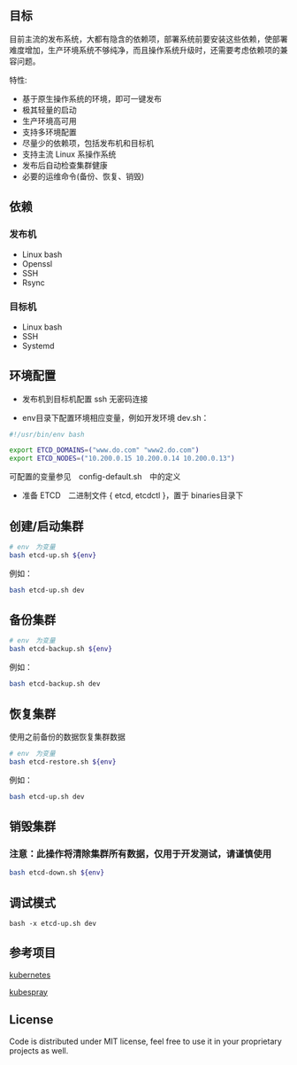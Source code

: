 ## 目标

目前主流的发布系统，大都有隐含的依赖项，部署系统前要安装这些依赖，使部署难度增加，生产环境系统不够纯净，而且操作系统升级时，还需要考虑依赖项的兼容问题。

特性:
- 基于原生操作系统的环境，即可一键发布
- 极其轻量的启动
- 生产环境高可用
- 支持多环境配置
- 尽量少的依赖项，包括发布机和目标机
- 支持主流 Linux 系操作系统
- 发布后自动检查集群健康
- 必要的运维命令(备份、恢复、销毁)

## 依赖

### 发布机

- Linux bash
- Openssl
- SSH
- Rsync

### 目标机

- Linux bash
- SSH
- Systemd

## 环境配置

- 发布机到目标机配置 ssh 无密码连接

- env目录下配置环境相应变量，例如开发环境 dev.sh：

```bash
#!/usr/bin/env bash

export ETCD_DOMAINS=("www.do.com" "www2.do.com")
export ETCD_NODES=("10.200.0.15 10.200.0.14 10.200.0.13")
```

可配置的变量参见　config-default.sh　中的定义

- 准备 ETCD　二进制文件 { etcd, etcdctl }，置于 binaries目录下

## 创建/启动集群

```bash
# env　为变量
bash etcd-up.sh ${env}
```

例如：

```bash
bash etcd-up.sh dev
```

## 备份集群

```bash
# env　为变量
bash etcd-backup.sh ${env}
```

例如：

```bash
bash etcd-backup.sh dev
```

## 恢复集群

使用之前备份的数据恢复集群数据

```bash
# env　为变量
bash etcd-restore.sh ${env}
```

例如：

```bash
bash etcd-up.sh dev
```

## 销毁集群

### **注意：此操作将清除集群所有数据，仅用于开发测试，请谨慎使用**


```bash
bash etcd-down.sh ${env}
```

## 调试模式

```
bash -x etcd-up.sh dev
```

## 参考项目

[kubernetes](https://github.com/kubernetes/kubernetes)

[kubespray](https://github.com/kubernetes-incubator/kubespray)

## License

Code is distributed under MIT license, feel free to use it in your proprietary projects as well.
